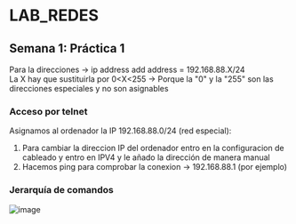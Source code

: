 # LAB_REDES
## Semana 1: Práctica 1
Para la direcciones -> ip address add address = 192.168.88.X/24  
La X hay que sustituirla por 0<X<255 -> Porque la "0" y la "255" son las direcciones especiales y no son asignables  

### **Acceso por telnet**  
Asignamos al ordenador la IP 192.168.88.0/24  (red especial):  
1. Para cambiar la direccion IP del ordenador entro en la configuracion de cableado y entro en IPV4 y le añado la dirección de manera manual  
1. Hacemos ping para comprobar la conexion -> 192.168.88.1 (por ejemplo)  

### Jerarquía de comandos  

![image](https://github.com/AdrianPaEs/LAB_REDES/assets/65620453/e5b7c61b-04fb-4d26-a917-bdd1ed3d31f7)

